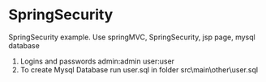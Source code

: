 # SpringSecurity
SpringSecurity example. Use springMVC, SpringSecurity, jsp page, mysql database
1. Logins and passwords 
  admin:admin
  user:user
2. To create Mysql Database run user.sql in folder src\main\other\user.sql
